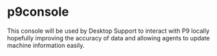 ﻿# p9console 
This console will be used by Desktop Support to interact with P9 locally hopefully improving the accuracy of data and allowing agents to update machine information easily.

